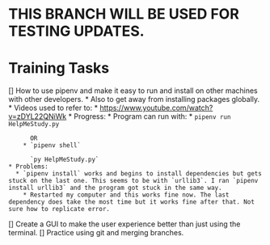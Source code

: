 # THIS BRANCH WILL BE USED FOR TESTING UPDATES.

# Training Tasks
[] How to use pipenv and make it easy to run and install on other machines with other developers.
    * Also to get away from installing packages globally.
    * Videos used to refer to:
      * https://www.youtube.com/watch?v=zDYL22QNiWk
    * Progress:
      * Program can run with:
        * `pipenv run HelpMeStudy.py`
          
          OR
        * `pipenv shell`
          
          `py HelpMeStudy.py`
    * Problems:
      * `pipenv install` works and begins to install dependencies but gets stuck on the last one. This seems to be with `urllib3`. I ran `pipenv install urllib3` and the program got stuck in the same way. 
        * Restarted my computer and this works fine now. The last dependency does take the most time but it works fine after that. Not sure how to replicate error.
[] Create a GUI to make the user experience better than just using the terminal.
[] Practice using git and merging branches.
